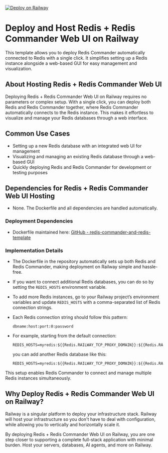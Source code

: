 [![Deploy on Railway](https://railway.com/button.svg)](https://railway.com/deploy/6g9U5w?referralCode=cXPwOK)

# Deploy and Host Redis + Redis Commander Web UI on Railway

This template allows you to deploy Redis Commander automatically connected to Redis with a single click. It simplifies setting up a Redis instance alongside a web-based GUI for easy management and visualization.

## About Hosting Redis + Redis Commander Web UI

Deploying Redis + Redis Commander Web UI on Railway requires no parameters or complex setup. With a single click, you can deploy both Redis and Redis Commander together, where Redis Commander automatically connects to the Redis instance. This makes it effortless to visualize and manage your Redis databases through a web interface.

## Common Use Cases

- Setting up a new Redis database with an integrated web UI for management
- Visualizing and managing an existing Redis database through a web-based GUI
- Quickly deploying Redis and Redis Commander for development or testing purposes

## Dependencies for Redis + Redis Commander Web UI Hosting

- None. The Dockerfile and all dependencies are handled automatically.

### Deployment Dependencies

- Dockerfile maintained here: [GitHub - redis-commander-and-redis-template](https://github.com/compbyter/redis-commander-and-redis-template)

### Implementation Details

- The Dockerfile in the repository automatically sets up both Redis and Redis Commander, making deployment on Railway simple and hassle-free.

- If you want to connect additional Redis databases, you can do so by setting the `REDIS_HOSTS` environment variable.

- To add more Redis instances, go to your Railway project’s environment variables and update `REDIS_HOSTS` with a comma-separated list of Redis connection strings.

- Each Redis connection string should follow this pattern:

  ```
  dbname:host:port:0:password
  ```

- For example, starting from the default connection:

  ```
  REDIS_HOSTS=myredis:${{Redis.RAILWAY_TCP_PROXY_DOMAIN}}:${{Redis.RAILWAY_TCP_PROXY_PORT}}:0:${{Redis.REDIS_PASSWORD}}
  ```

  you can add another Redis database like this:

  ```
  REDIS_HOSTS=myredis:${{Redis.RAILWAY_TCP_PROXY_DOMAIN}}:${{Redis.RAILWAY_TCP_PROXY_PORT}}:0:${{Redis.REDIS_PASSWORD}},dbname:host:port:0:password
  ```

This setup enables Redis Commander to connect and manage multiple Redis instances simultaneously.

## Why Deploy Redis + Redis Commander Web UI on Railway?

Railway is a singular platform to deploy your infrastructure stack. Railway will host your infrastructure so you don't have to deal with configuration, while allowing you to vertically and horizontally scale it.

By deploying Redis + Redis Commander Web UI on Railway, you are one step closer to supporting a complete full-stack application with minimal burden. Host your servers, databases, AI agents, and more on Railway.

